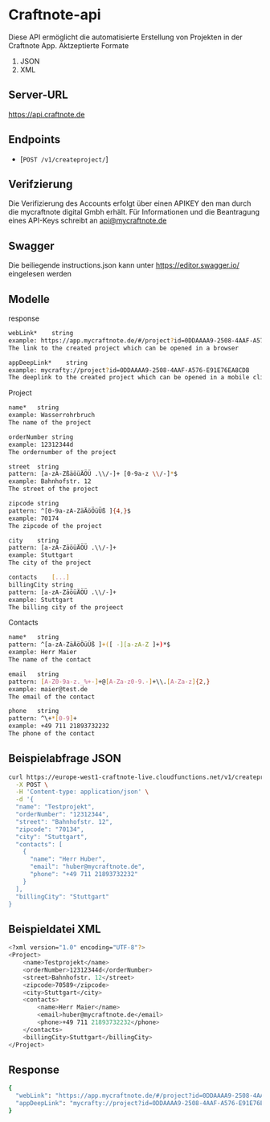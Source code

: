 # Craftnote-api

Diese API ermöglicht die automatisierte Erstellung von Projekten in der Craftnote App. 
Aktzeptierte Formate
1. JSON 
2. XML

## Server-URL

https://api.craftnote.de


## Endpoints

- [`POST /v1/createproject/`]

## Verifzierung

Die Verifizierung des Accounts erfolgt über einen APIKEY den man durch die mycraftnote digital Gmbh erhält.
Für Informationen und die Beantragung eines API-Keys schreibt an api@mycraftnote.de

## Swagger

Die beiliegende instructions.json kann unter
https://editor.swagger.io/
eingelesen werden

## Modelle

response
```sh
webLink*	string
example: https://app.mycraftnote.de/#/project?id=0DDAAAA9-2508-4AAF-A576-E91E76EA8CDB
The link to the created project which can be opened in a browser

appDeepLink*	string
example: mycrafty://project?id=0DDAAAA9-2508-4AAF-A576-E91E76EA8CDB
The deeplink to the created project which can be opened in a mobile client
```

Project
```sh
name*	string
example: Wasserrohrbruch
The name of the project

orderNumber	string
example: 12312344d
The ordernumber of the project

street	string
pattern: [a-zA-ZßäöüÄÖÜ .\\/-]+ [0-9a-z \\/-]*$
example: Bahnhofstr. 12
The street of the project

zipcode	string
pattern: ^[0-9a-zA-ZäÄöÖüÜß ]{4,}$
example: 70174
The zipcode of the project

city	string
pattern: [a-zA-ZäöüÄÖÜ .\\/-]+
example: Stuttgart
The city of the project

contacts	[...]
billingCity	string
pattern: [a-zA-ZäöüÄÖÜ .\\/-]+
example: Stuttgart
The billing city of the projeect
```

Contacts
```sh
name*	string
pattern: ^[a-zA-ZäÄöÖüÜß ]+([ -][a-zA-Z ]+)*$
example: Herr Maier
The name of the contact

email	string
pattern: [A-Z0-9a-z._%+-]+@[A-Za-z0-9.-]+\\.[A-Za-z]{2,}
example: maier@test.de
The email of the contact

phone	string
pattern: ^\+*[0-9]+
example: +49 711 21893732232
The phone of the contact
```

## Beispielabfrage JSON

```sh
curl https://europe-west1-craftnote-live.cloudfunctions.net/v1/createproject/ \
  -X POST \
  -H 'Content-type: application/json' \
  -d '{
  "name": "Testprojekt",
  "orderNumber": "12312344",
  "street": "Bahnhofstr. 12",
  "zipcode": "70134",
  "city": "Stuttgart",
  "contacts": [
    {
      "name": "Herr Huber",
      "email": "huber@mycraftnote.de",
      "phone": "+49 711 21893732232"
    }
  ],
  "billingCity": "Stuttgart"
}
```

## Beispieldatei XML

```sh
<?xml version="1.0" encoding="UTF-8"?>
<Project>
	<name>Testprojekt</name>
	<orderNumber>12312344d</orderNumber>
	<street>Bahnhofstr. 12</street>
	<zipcode>70589</zipcode>
	<city>Stuttgart</city>
	<contacts>
		<name>Herr Maier</name>
		<email>huber@mycraftnote.de</email>
		<phone>+49 711 21893732232</phone>
	</contacts>
	<billingCity>Stuttgart</billingCity>
</Project>

```
## Response

```sh
{
  "webLink": "https://app.mycraftnote.de/#/project?id=0DDAAAA9-2508-4AAF-A576-E91E76EA8CDB",
  "appDeepLink": "mycrafty://project?id=0DDAAAA9-2508-4AAF-A576-E91E76EA8CDB"
}
```



